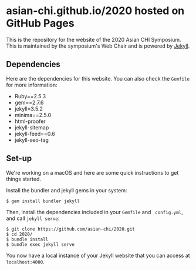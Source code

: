 # asian-chi.github.io/2020 hosted on GitHub Pages

<!-- [![Build Status](https://travis-ci.com/asian-chi/asian-chi.github.io.svg?branch=master)](https://travis-ci.com/asian-chi/asian-chi.github.io) -->

This is the repository for the website of the 2020 Asian CHI Symposium. This is maintained by the symposium's Web Chair and is powered by [Jekyll](https://jekyllrb.com/). 

## Dependencies

Here are the dependencies for this website. You can also check the `Gemfile` for more
information: 

- Ruby==2.5.3
- gem==2.7.6
- jekyll=3.5.2
- minima==2.5.0
- html-proofer
- jekyll-sitemap
- jekyll-feed==0.6
- jekyll-seo-tag

## Set-up

We're working on a macOS and here are some quick instructions to get things started.

Install the bundler and jekyll gems in your system:

```
$ gem install bundler jekyll
```

Then, install the dependencies included in your `Gemfile` and `_config.yml`, and call `jekyll serve`:

```
$ git clone https://github.com/asian-chi/2020.git 
$ cd 2020/
$ bundle install
$ bundle exec jekyll serve
```

You now have a local instance of your Jekyll website that you can access at `localhost:4000`.